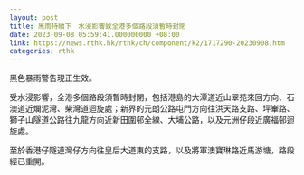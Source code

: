 ```yaml
---
layout: post
title: 黑雨持續下　水浸影響致全港多個路段須暫時封閉
date: 2023-09-08 05:59:41.000000000 +08:00
link: https://news.rthk.hk/rthk/ch/component/k2/1717290-20230908.htm
categories: rthk
---
```


黑色暴雨警告現正生效。

受水浸影響，全港多個路段須暫時封閉，包括港島的大潭道近山翠苑來回方向、石澳道近爛泥灣、柴灣道迴旋處；新界的元朗公路屯門方向往洪天路支路、坪輋路、獅子山隧道公路往九龍方向近新田圍邨全線、大埔公路，以及元洲仔段近廣福邨迴旋處。

至於香港仔隧道灣仔方向往皇后大道東的支路，以及將軍澳寶琳路近馬游塘，路段經已重開。
